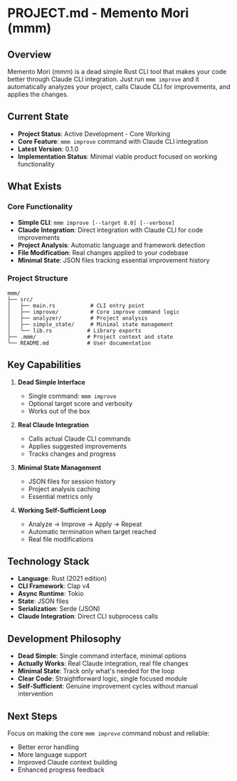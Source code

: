 # PROJECT.md - Memento Mori (mmm)

## Overview

Memento Mori (mmm) is a dead simple Rust CLI tool that makes your code better through Claude CLI integration. Just run `mmm improve` and it automatically analyzes your project, calls Claude CLI for improvements, and applies the changes.

## Current State

- **Project Status**: Active Development - Core Working
- **Core Feature**: `mmm improve` command with Claude CLI integration
- **Latest Version**: 0.1.0
- **Implementation Status**: Minimal viable product focused on working functionality

## What Exists

### Core Functionality
- **Simple CLI**: `mmm improve [--target 8.0] [--verbose]`
- **Claude Integration**: Direct integration with Claude CLI for code improvements
- **Project Analysis**: Automatic language and framework detection
- **File Modification**: Real changes applied to your codebase
- **Minimal State**: JSON files tracking essential improvement history

### Project Structure
```
mmm/
├── src/
│   ├── main.rs           # CLI entry point
│   ├── improve/          # Core improve command logic
│   ├── analyzer/         # Project analysis
│   ├── simple_state/     # Minimal state management
│   └── lib.rs           # Library exports
├── .mmm/                # Project context and state
└── README.md            # User documentation
```

## Key Capabilities

1. **Dead Simple Interface**
   - Single command: `mmm improve`
   - Optional target score and verbosity
   - Works out of the box

2. **Real Claude Integration**
   - Calls actual Claude CLI commands
   - Applies suggested improvements
   - Tracks changes and progress

3. **Minimal State Management**
   - JSON files for session history
   - Project analysis caching
   - Essential metrics only

4. **Working Self-Sufficient Loop**
   - Analyze → Improve → Apply → Repeat
   - Automatic termination when target reached
   - Real file modifications

## Technology Stack

- **Language**: Rust (2021 edition)
- **CLI Framework**: Clap v4
- **Async Runtime**: Tokio
- **State**: JSON files
- **Serialization**: Serde (JSON)
- **Claude Integration**: Direct CLI subprocess calls

## Development Philosophy

- **Dead Simple**: Single command interface, minimal options
- **Actually Works**: Real Claude integration, real file changes
- **Minimal State**: Track only what's needed for the loop
- **Clear Code**: Straightforward logic, single focused module
- **Self-Sufficient**: Genuine improvement cycles without manual intervention

## Next Steps

Focus on making the core `mmm improve` command robust and reliable:
- Better error handling
- More language support
- Improved Claude context building
- Enhanced progress feedback